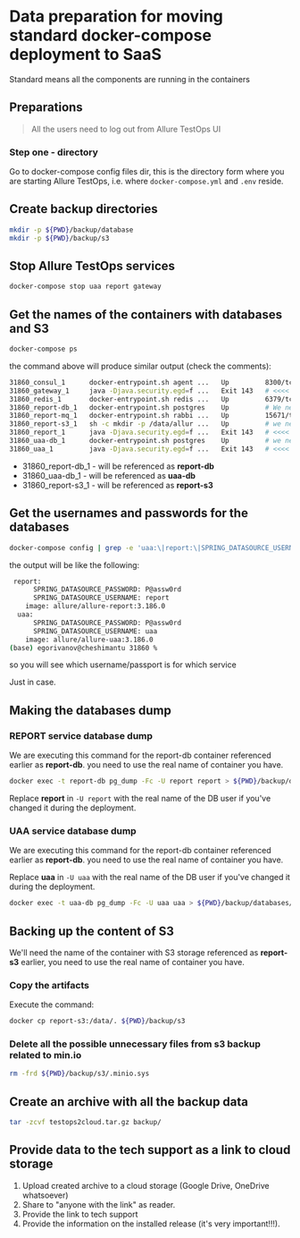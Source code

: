 # Data preparation for moving standard docker-compose deployment to SaaS

Standard means all the components are running in the containers

## Preparations

> All the users need to log out from Allure TestOps UI

### Step one - directory

Go to docker-compose config files dir, this is the directory form where you are starting Allure TestOps, i.e. where `docker-compose.yml` and `.env` reside.

## Create backup directories

```bash
mkdir -p ${PWD}/backup/database
mkdir -p ${PWD}/backup/s3
```

## Stop Allure TestOps services

```bash
docker-compose stop uaa report gateway
```

## Get the names of the containers with databases and S3

```bash
docker-compose ps
```

the command above will produce similar output (check the comments):

```bash
31860_consul_1      docker-entrypoint.sh agent ...   Up         8300/tcp, 8301/tcp, 8301/udp, 8302/tcp, 8302/udp, 8500/tcp, 8600/tcp, 8600/udp     
31860_gateway_1     java -Djava.security.egd=f ...   Exit 143   # <<<< This is okay, as we have stopped the service                                                                                   
31860_redis_1       docker-entrypoint.sh redis ...   Up         6379/tcp                                                                           
31860_report-db_1   docker-entrypoint.sh postgres    Up         # We need this one 31860_report-db_1 !!!yours will be different!!!                                                                           
31860_report-mq_1   docker-entrypoint.sh rabbi ...   Up         15671/tcp, 15672/tcp, 15691/tcp, 15692/tcp, 25672/tcp, 4369/tcp, 5671/tcp, 5672/tcp
31860_report-s3_1   sh -c mkdir -p /data/allur ...   Up         # we need this one 31860_report-s3_1 !!!yours will be different!!!                                                                           
31860_report_1      java -Djava.security.egd=f ...   Exit 143   # <<<< This is okay, as we have stopped the service                                                                                  
31860_uaa-db_1      docker-entrypoint.sh postgres    Up         # we need this one 31860_uaa-db_1 b!!!yours will be different!!!                                                                         
31860_uaa_1         java -Djava.security.egd=f ...   Exit 143   # <<<< This is okay, as we have stopped the service 
```

- 31860_report-db_1 - will be referenced as **report-db**
- 31860_uaa-db_1 - will be referenced as **uaa-db**
- 31860_report-s3_1 - will be referenced as **report-s3**

## Get the usernames and passwords for the databases

```bash
docker-compose config | grep -e 'uaa:\|report:\|SPRING_DATASOURCE_USERNAME:\|SPRING_DATASOURCE_PASSWORD:'
```

the output will be like the following:

```bash
 report:
      SPRING_DATASOURCE_PASSWORD: P@assw0rd
      SPRING_DATASOURCE_USERNAME: report
    image: allure/allure-report:3.186.0
  uaa:
      SPRING_DATASOURCE_PASSWORD: P@assw0rd
      SPRING_DATASOURCE_USERNAME: uaa
    image: allure/allure-uaa:3.186.0
(base) egorivanov@cheshimantu 31860 % 
```
so you will see which username/passport is for which service

Just in case.


## Making the databases dump

### REPORT service database dump

We are executing this command for the report-db container referenced earlier as **report-db**. you need to use the real name of container you have.

```bash
docker exec -t report-db pg_dump -Fc -U report report > ${PWD}/backup/databases/report_db_pg_dump.sql
```

Replace **report** in `-U report` with the real name of the DB user if you've changed it during the deployment.

### UAA service database dump

We are executing this command for the report-db container referenced earlier as **report-db**. you need to use the real name of container you have.

Replace **uaa** in `-U uaa` with the real name of the DB user if you've changed it during the deployment.

```bash
docker exec -t uaa-db pg_dump -Fc -U uaa uaa > ${PWD}/backup/databases/uaa_db_pg_dump.sql
```

## Backing up the content of S3

We'll need the name of the container with S3 storage referenced as **report-s3** earlier, you need to use the real name of container you have.

### Copy the artifacts

Execute the command:

```bash
docker cp report-s3:/data/. ${PWD}/backup/s3
```

### Delete all the possible unnecessary files from s3 backup related to min.io

```bash
rm -frd ${PWD}/backup/s3/.minio.sys
```

## Create an archive with all the backup data

```bash
tar -zcvf testops2cloud.tar.gz backup/
```

## Provide data to the tech support as a link to cloud storage

1. Upload created archive to a cloud storage (Google Drive, OneDrive whatsoever)
2. Share to "anyone with the link" as reader.
3. Provide the link to tech support
4. Provide the information on the installed release (it's very important!!!).